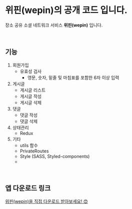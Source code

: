 # 위핀(wepin)의 공개 코드 입니다.

장소 공유 소셜 네트워크 서비스 **위핀(wepin)** 입니다.

<br/>

## 기능

1.  회원가입
    -   유효성 검사
        -   영문, 숫자, 밑줄 및 마침표를 포함한 6자 이상 입력
2.  게시글
    -   게시글 리스트
    -   게시글 작성
    -   게시글 삭제
3. 댓글
    -   댓글 작성
    -   댓글 삭제
4. 상태관리
    -  Redux
5. 기타
    -  utils 함수
    -  PrivateRoutes
    -  Style (SASS, Styled-components)
    -  

<br/>

## 앱 다운로드 링크

[위핀(wepin)을 직접 다운로드 받아보세요! 😍](https://wepin.imweb.me/)
